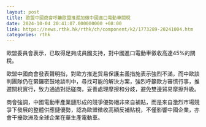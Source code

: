 ```yaml
---
layout: post
title: 歐盟中國商會呼籲歐盟推遲加徵中國進口電動車關稅
date: 2024-10-04 20:41:07.000000000 +08:00
link: https://news.rthk.hk/rthk/ch/component/k2/1773289-20241004.htm
categories: rthk
---
```


歐盟委員會表示，已取得足夠成員國支持，對中國進口電動車徵收高達45%的關稅。

歐盟中國商會發表聲明指，對歐方推進貿易保護主義措施表示強烈不滿，而中歐談判團隊仍在緊鑼密鼓地談判中，尋找可能的解決方案，強烈呼籲歐方審慎行事，推遲關稅實行，致力通過對話磋商，妥善處理摩擦和分歧，避免雙邊貿易摩擦升級。

商會強調，中國電動車產業鏈形成的競爭優勢絕非來自補貼，而是來自激烈市場競爭下發展的整體供應鏈優勢，認為歐盟徵收高額反補貼稅，不僅影響中國企業，亦會干擾歐洲及全球企業在華生產電動車。
